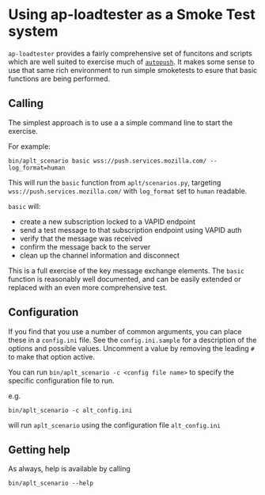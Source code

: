 # Using ap-loadtester as a Smoke Test system

`ap-loadtester` provides a fairly comprehensive set of funcitons and
scripts which are well suited to exercise much of [`autopush`](https://github.com/mozilla-services/autopush). It makes
some sense to use that same rich environment to run simple smoketests
to esure that basic functions are being performed.

## Calling

The simplest approach is to use a a simple command line to start the
exercise.

For example:
``` shell
bin/aplt_scenario basic wss://push.services.mozilla.com/ --log_format=human
```

This will run the `basic` function from `aplt/scenarios.py`, targeting
`wss://push.services.mozilla.com/` with `log_format` set to `human`
readable.

`basic` will:
 * create a new subscription locked to a VAPID endpoint
 * send a test message to that subscription endpoint using VAPID auth
 * verify that the message was received
 * confirm the message back to the server
 * clean up the channel information and disconnect

This is a full exercise of the key message exchange elements. The
`basic` function is reasonably well documented, and can be easily
extended or replaced with an even more comprehensive test.


## Configuration
If you find that you use a number of common arguments, you can
place these in a `config.ini` file. See the `config.ini.sample` for
a description of the options and possible values. Uncomment a value by
removing the leading `#` to make that option active.

You can run `bin/aplt_scenario -c <config file name>` to specify the
specific configuration file to run.

e.g.
``` shell
bin/aplt_scenario -c alt_config.ini
```

will run `aplt_scenario` using the configuration file `alt_config.ini`

## Getting help
As always, help is available by calling

``` shell
bin/aplt_scenario --help
```